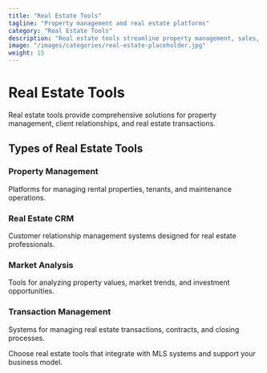 ```yaml
---
title: "Real Estate Tools"
tagline: "Property management and real estate platforms"
category: "Real Estate Tools"
description: "Real estate tools streamline property management, sales, and investment operations. From CRM systems to property analysis tools, these platforms help real estate professionals manage clients and properties efficiently."
image: "/images/categories/real-estate-placeholder.jpg"
weight: 15
---
```


# Real Estate Tools

Real estate tools provide comprehensive solutions for property management, client relationships, and real estate transactions.

## Types of Real Estate Tools

### Property Management
Platforms for managing rental properties, tenants, and maintenance operations.

### Real Estate CRM
Customer relationship management systems designed for real estate professionals.

### Market Analysis
Tools for analyzing property values, market trends, and investment opportunities.

### Transaction Management
Systems for managing real estate transactions, contracts, and closing processes.

Choose real estate tools that integrate with MLS systems and support your business model.